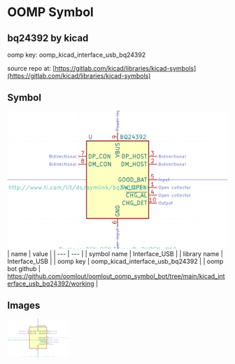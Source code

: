 # OOMP Symbol  
## bq24392  by kicad  
  
oomp key: oomp_kicad_interface_usb_bq24392  
  
source repo at: [https://gitlab.com/kicad/libraries/kicad-symbols](https://gitlab.com/kicad/libraries/kicad-symbols)  
## Symbol  
  
[![working.png](working_600.png)](working.png)  
| name | value | 
| --- | --- | 
| symbol name | Interface_USB | 
| library name | Interface_USB | 
| oomp key | oomp_kicad_interface_usb_bq24392 | 
| oomp bot github | https://github.com/oomlout/oomlout_oomp_symbol_bot/tree/main/kicad_interface_usb_bq24392/working | 
## Images  
  
[![working.png](working_140.png)](working.png)  
